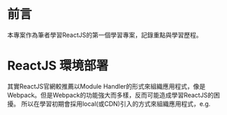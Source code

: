 # 前言
本專案作為筆者學習ReactJS的第一個學習專案，記錄重點與學習歷程。

# ReactJS 環境部署
其實ReactJS官網較推薦以Module Handler的形式來組織應用程式，像是Webpack。但是Webpack的功能強大而多樣，反而可能造成學習ReactJS的困擾。
所以在學習初期會採用local(或CDN)引入的方式來組織應用程式，e.g. <script>的方式。

採用local(CDN)實屬暫時的作法，為的是先了解ReactJS的精髓，而非初期就花費大量的精力學習Webpack或Gulp這類Module Handler的工具。採用CDN的做法在專案上很容易會有版本相容性的議題，也會有程式碼較不易維護的情況，但好處是部署快速，對目前ReactJS的新手(也就是我) 暫不失為一個好的方案。

## Local引入部署
按照[ReactJS官網的範例](https://facebook.github.io/react/index.html)，採用版本為v15.3.1

1. 建立index.html
```html
<!DOCTYPE html>
<html>
  <head>
    <meta charset="UTF-8" />
    <title>Hello React!</title>
  </head>
  <body>
  </body>
</html>
``` 
